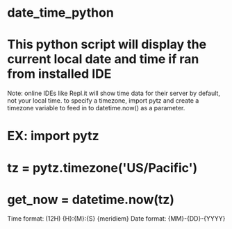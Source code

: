 # date_time_python
 
# This python script will display the  current local date and time if ran from installed IDE
 Note: online IDEs like Repl.it will show time data for their server by default, not your local time.
   to specify a timezone, import pytz and create a timezone variable to feed in to datetime.now() as a parameter.
  # EX: import pytz
  #    tz = pytz.timezone('US/Pacific')
  #     get_now = datetime.now(tz)

 Time format: (12H) {H}:{M}:{S} {meridiem}
 Date format: {MM}-{DD}-{YYYY}

